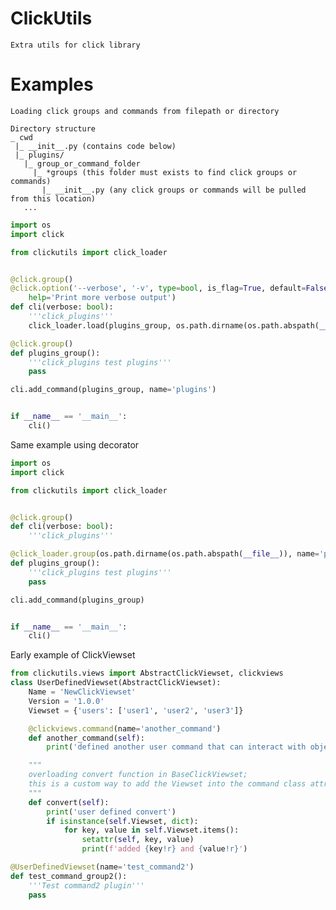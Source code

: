 # ClickUtils

    Extra utils for click library

# Examples

    Loading click groups and commands from filepath or directory

    Directory structure
    _ cwd
     |_ __init__.py (contains code below)
     |_ plugins/
       |_ group_or_command_folder
         |_ *groups (this folder must exists to find click groups or commands)
           |_ __init__.py (any click groups or commands will be pulled from this location)
       ...
    

```python
import os
import click

from clickutils import click_loader


@click.group()
@click.option('--verbose', '-v', type=bool, is_flag=True, default=False,
    help='Print more verbose output')
def cli(verbose: bool):
    '''click_plugins'''
    click_loader.load(plugins_group, os.path.dirname(os.path.abspath(__file__)), verbose=verbose)

@click.group()
def plugins_group():
    '''click_plugins test plugins'''
    pass

cli.add_command(plugins_group, name='plugins')


if __name__ == '__main__':
    cli()
```


Same example using decorator
```python
import os
import click

from clickutils import click_loader


@click.group()
def cli(verbose: bool):
    '''click_plugins'''

@click_loader.group(os.path.dirname(os.path.abspath(__file__)), name='plugins')
def plugins_group():
    '''click_plugins test plugins'''
    pass

cli.add_command(plugins_group)


if __name__ == '__main__':
    cli()
```

Early example of ClickViewset
```python
from clickutils.views import AbstractClickViewset, clickviews
class UserDefinedViewset(AbstractClickViewset):
    Name = 'NewClickViewset'
    Version = '1.0.0'
    Viewset = {'users': ['user1', 'user2', 'user3']}

    @clickviews.command(name='another_command')
    def another_command(self):
        print('defined another user command that can interact with object (self) which contains Viewset attributes')

    """
    overloading convert function in BaseClickViewset; 
    this is a custom way to add the Viewset into the command class attributes
    """
    def convert(self):
        print('user defined convert')
        if isinstance(self.Viewset, dict):
            for key, value in self.Viewset.items():
                setattr(self, key, value)
                print(f'added {key!r} and {value!r}')

@UserDefinedViewset(name='test_command2')
def test_command_group2():
    '''Test command2 plugin'''
    pass
```

